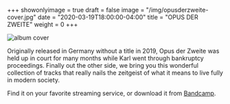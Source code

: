 +++
showonlyimage = true
draft = false
image = "/img/opusderzweite-cover.jpg"
date = "2020-03-19T18:00:00-04:00"
title = "OPUS DER ZWEITE"
weight = 0
+++

![album cover](/img/opusderzweite-cover.jpg)

Originally released in Germany without a title in 2019, Opus der Zweite was held
up in court for many months while Karl went through bankruptcy proceedings.
Finally out the other side, we bring you this wonderful collection of tracks
that really nails the zeitgeist of what it means to live fully in modern society.

Find it on your favorite streaming service, or download it from [Bandcamp](https://ambusher.bandcamp.com/).




